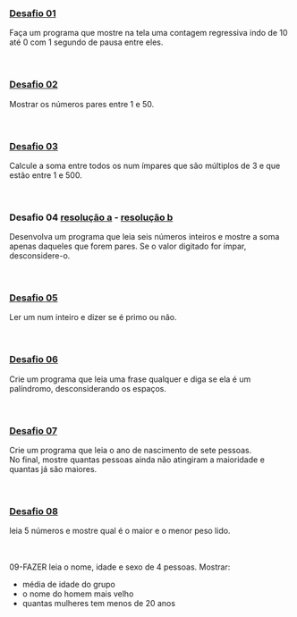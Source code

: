 ### [Desafio 01](https://github.com/DheniMoura/Python_Cursos-livres/blob/main/04%20-%20for/Desafio%2001%20-%20Contagem%20regressiva.py)
Faça um programa que mostre na tela uma contagem regressiva indo de 10 até 0 com 1 segundo de pausa entre eles.<br>
<br>
<br>

### [Desafio 02](https://github.com/DheniMoura/Python_Cursos-livres/blob/main/04%20-%20for/Desafio%2002%20-%20n%C3%BAmeros%20pares%20entre%201%20e%2050.py)
Mostrar os números pares entre 1 e 50.<br>
<br>
<br>

### [Desafio 03](https://github.com/DheniMoura/Python_Cursos-livres/blob/main/04%20-%20for/Desafio%2003%20-%20Soma.py)
Calcule a soma entre todos os num ímpares que são múltiplos de 3 e que estão entre 1 e 500.<br>
<br>
<br>

### Desafio 04 [resolução a](https://github.com/DheniMoura/Python_Cursos-livres/blob/main/04%20-%20for/Desafio%2004a%20-%20Soma%20pares.py) - [resolução b](https://github.com/DheniMoura/Python_Cursos-livres/blob/main/04%20-%20for/Desafio%2004b%20-%20Soma%20pares.py)
Desenvolva um programa que leia seis números inteiros e mostre a soma apenas daqueles que forem pares. Se o valor digitado for ímpar, desconsidere-o.<br>
<br>
<br>

### [Desafio 05](https://github.com/DheniMoura/Python_Cursos-livres/blob/main/04%20-%20for/Desafio%2005%20-%20Idendificador%20de%20n%C3%BAmero%20primo.py)
Ler um num inteiro e dizer se é primo ou não.<br>
<br>
<br>

### [Desafio 06](https://github.com/DheniMoura/Python_Cursos-livres/blob/main/04%20-%20for/Desafio%2006%20-%20Detector%20de%20palindromo.py)
Crie um programa que leia uma frase qualquer e diga se ela é um palíndromo, desconsiderando os espaços.<br>
<br>
<br>

### [Desafio 07](https://github.com/DheniMoura/Python_Cursos-livres/blob/main/04%20-%20for/Desafio%2007%20-%20Grupo%20da%20maioridade.py)
Crie um programa que leia o ano de nascimento de sete pessoas.<br>
No final, mostre quantas pessoas ainda não atingiram a maioridade e quantas já são maiores.<br>
<br>
<br>

### [Desafio 08](https://github.com/DheniMoura/Python_Cursos-livres/blob/main/04%20-%20for/Desafio%2008%20-%20Maior%20e%20menor%20da%20sequ%C3%AAncia.py)
leia 5 números e mostre qual é o maior e o menor peso lido.<br>
<br>
<br>

09-FAZER
leia o nome, idade e sexo de 4 pessoas. Mostrar:<br>
* média de idade do grupo
* o nome do homem mais velho
* quantas mulheres tem menos de 20 anos<br>
<br>
